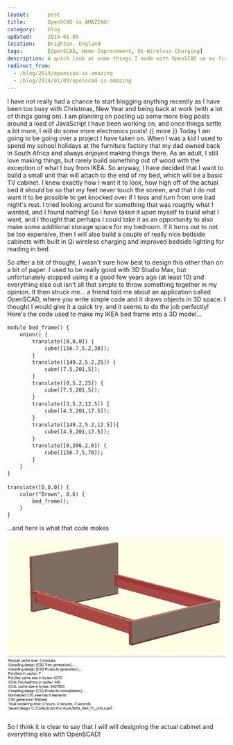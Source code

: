 ```yaml
---
layout:      post
title:       OpenSCAD is AMAZING!
category:    blog
updated:     2014-01-09
location:    Brighton, England
tags:        [OpenSCAD, Home-Improvement, Qi-Wireless-Charging]
description: A quick look at some things I made with OpenSCAD on my first attempt
redirect_from:
  - /blog/2014/openscad-is-amazing
  - /blog/2014/01/09/openscad-is-amazing
---
```

I have not really had a chance to start blogging anything recently as I have been too busy with Christmas, New Year and being back at work (with a lot of things going on). I am planning on posting up some more blog posts around a load of JavaScript I have been working on, and once things settle a bit more, I will do some more electronics posts!
{{ more }}
Today I am going to be going over a project I have taken on. When I was a kid I used to spend my school holidays at the furniture factory that my dad owned back in South Africa and always enjoyed making things there. As an adult, I still love making things, but rarely build something out of wood with the exception of what I buy from IKEA. So anyway, I have decided that I want to build a small unit that will attach to the end of my bed, which will be a basic TV cabinet. I knew exactly how I want it to look, how high off of the actual bed it should be so that my feet never touch the screen, and that I do not want it to be possible to get knocked over if I toss and turn from one bad night's rest. I tried looking around for something that was roughly what I wanted, and I found nothing! So I have taken it upon myself to build what I want, and I thought that perhaps I could take it as an opportunity to also make some additional storage space for my bedroom. If it turns out to not be too expensive, then I will also build a couple of really nice bedside cabinets with built in Qi wireless charging and improved bedside lighting for reading in bed.

So after a bit of thought, I wasn't sure how best to design this other than on a bit of paper. I used to be really good with 3D Studio Max, but unfortunately stopped using it a good few years ago (at least 10) and everything else out isn't all that simple to throw something together in my opinion. It then struck me... a friend told me about an application called OpenSCAD, where you write simple code and it draws objects in 3D space. I thought I would give it a quick try, and it seems to do the job perfectly! Here's the code used to make my IKEA bed frame into a 3D model...

```OpenSCAD
module bed_frame() {
	union() {
		translate([0,0,0]) {
			cube([156.7,5.2,30]);
		}
		translate([149.2,5.2,25]) {
			cube([7.5,201,5]);
		}
		translate([0,5.2,25]) {
			cube([7.5,201,5]);
		}
		translate([3,5.2,12.5]) {
			cube([4.5,201,17.5]);
		}
		translate([149.2,5.2,12.5]){
			cube([4.5,201,17.5]);
		}
		translate([0,206.2,0]) {
			cube([156.7,5,78]);
		}
	}
}

translate([0,0,0]) {
	color("Brown", 0.6) {
		bed_frame();
	}
}
```

...and here is what that code makes

![001]

So I think it is clear to say that I will will designing the actual cabinet and everything else with OpenSCAD!

[001]: /Content/blog_images/OpenSCAD_IKEA_Bedframe.png
